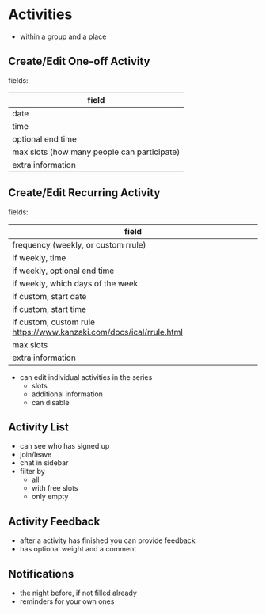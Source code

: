 <!-- 
SPDX-FileCopyrightText: 2016 Nick Sellen <hello@nicksellen.co.uk> 
SPDX-FileCopyrightText: 2016 Karrot

SPDX-License-Identifier: MIT

Karrot
-->

# Activities

- within a group and a place

## Create/Edit One-off Activity

fields:

| field |
|-|
| date |
| time |
| optional end time |
| max slots (how many people can participate) |
| extra information |

## Create/Edit Recurring Activity

fields:

| field |
|-|
| frequency (weekly, or custom rrule) |
| if weekly, time |
| if weekly, optional end time |
| if weekly, which days of the week |
| if custom, start date |
| if custom, start time |
| if custom, custom rule https://www.kanzaki.com/docs/ical/rrule.html |
| max slots |
| extra information |


- can edit individual activities in the series
    - slots
    - additional information
    - can disable

## Activity List

- can see who has signed up
- join/leave
- chat in sidebar
- filter by
    - all
    - with free slots
    - only empty

## Activity Feedback

- after a activity has finished you can provide feedback
- has optional weight and a comment

## Notifications

- the night before, if not filled already
- reminders for your own ones
